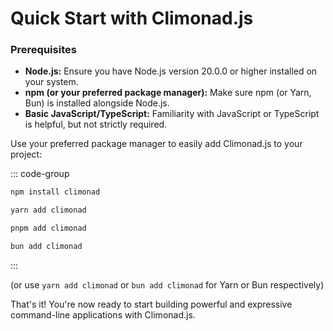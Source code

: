 # Quick Start with Climonad.js

### Prerequisites

- **Node.js:** Ensure you have Node.js version 20.0.0 or higher installed on your system.
- **npm (or your preferred package manager):** Make sure npm (or Yarn, Bun) is installed alongside Node.js.
- **Basic JavaScript/TypeScript:** Familiarity with JavaScript or TypeScript is helpful, but not strictly required.

Use your preferred package manager to easily add Climonad.js to your project:

::: code-group

```bash [npm]
npm install climonad
```

```bash [yarn]
yarn add climonad
```

```bash [pnpm]
pnpm add climonad
```

```bash [bun]
bun add climonad
```

:::

(or use `yarn add climonad` or `bun add climonad` for Yarn or Bun respectively)

That's it! You're now ready to start building powerful and expressive command-line applications with Climonad.js.
